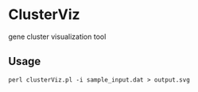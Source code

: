 ClusterViz
==========

gene cluster visualization tool

Usage
-----

    perl clusterViz.pl -i sample_input.dat > output.svg
